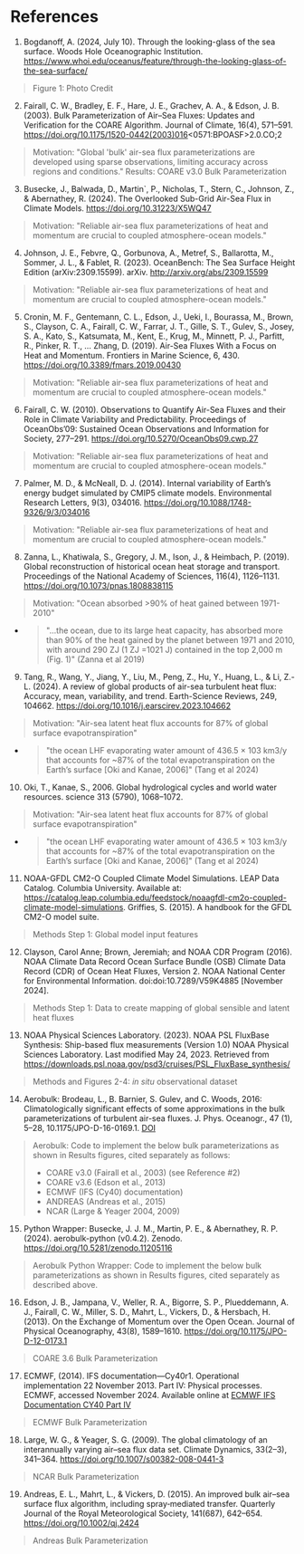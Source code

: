 # References

1) Bogdanoff, A. (2024, July 10). Through the looking-glass of the sea surface. Woods Hole Oceanographic Institution. https://www.whoi.edu/oceanus/feature/through-the-looking-glass-of-the-sea-surface/ 
> Figure 1: Photo Credit

2) Fairall, C. W., Bradley, E. F., Hare, J. E., Grachev, A. A., & Edson, J. B. (2003). Bulk Parameterization of Air–Sea Fluxes: Updates and Verification for the COARE Algorithm. Journal of Climate, 16(4), 571–591. https://doi.org/10.1175/1520-0442(2003)016<0571:BPOASF>2.0.CO;2
> Motivation: "Global 'bulk' air-sea flux parameterizations are developed using sparse observations, limiting accuracy across regions and conditions."
> Results: COARE v3.0 Bulk Parameterization

3) Busecke, J., Balwada, D., Martin`, P., Nicholas, T., Stern, C., Johnson, Z., & Abernathey, R. (2024). The Overlooked Sub-Grid Air-Sea Flux in Climate Models. https://doi.org/10.31223/X5WQ47
> Motivation: "Reliable air-sea flux parameterizations of heat and momentum are crucial to coupled atmosphere-ocean models."

4) Johnson, J. E., Febvre, Q., Gorbunova, A., Metref, S., Ballarotta, M., Sommer, J. L., & Fablet, R. (2023). OceanBench: The Sea Surface Height Edition (arXiv:2309.15599). arXiv. http://arxiv.org/abs/2309.15599
> Motivation: "Reliable air-sea flux parameterizations of heat and momentum are crucial to coupled atmosphere-ocean models."

5) Cronin, M. F., Gentemann, C. L., Edson, J., Ueki, I., Bourassa, M., Brown, S., Clayson, C. A., Fairall, C. W., Farrar, J. T., Gille, S. T., Gulev, S., Josey, S. A., Kato, S., Katsumata, M., Kent, E., Krug, M., Minnett, P. J., Parfitt, R., Pinker, R. T., … Zhang, D. (2019). Air-Sea Fluxes With a Focus on Heat and Momentum. Frontiers in Marine Science, 6, 430. https://doi.org/10.3389/fmars.2019.00430
> Motivation: "Reliable air-sea flux parameterizations of heat and momentum are crucial to coupled atmosphere-ocean models."

6) Fairall, C. W. (2010). Observations to Quantify Air-Sea Fluxes and their Role in Climate Variability and Predictability. Proceedings of OceanObs’09: Sustained Ocean Observations and Information for Society, 277–291. https://doi.org/10.5270/OceanObs09.cwp.27
> Motivation: "Reliable air-sea flux parameterizations of heat and momentum are crucial to coupled atmosphere-ocean models."

7) Palmer, M. D., & McNeall, D. J. (2014). Internal variability of Earth’s energy budget simulated by CMIP5 climate models. Environmental Research Letters, 9(3), 034016. https://doi.org/10.1088/1748-9326/9/3/034016
> Motivation: "Reliable air-sea flux parameterizations of heat and momentum are crucial to coupled atmosphere-ocean models."

8) Zanna, L., Khatiwala, S., Gregory, J. M., Ison, J., & Heimbach, P. (2019). Global reconstruction of historical ocean heat storage and transport. Proceedings of the National Academy of Sciences, 116(4), 1126–1131. https://doi.org/10.1073/pnas.1808838115  
> Motivation: "Ocean absorbed >90% of heat gained between 1971-2010"
- >"...the ocean, due to its large heat capacity, has absorbed more than 90% of the heat gained by the planet between 1971 and 2010, with around 290 ZJ (1 ZJ =1021 J) contained in the top 2,000 m (Fig. 1)" (Zanna et al 2019)

9) Tang, R., Wang, Y., Jiang, Y., Liu, M., Peng, Z., Hu, Y., Huang, L., & Li, Z.-L. (2024). A review of global products of air-sea turbulent heat flux: Accuracy, mean, variability, and trend. Earth-Science Reviews, 249, 104662. https://doi.org/10.1016/j.earscirev.2023.104662
> Motivation: "Air-sea latent heat flux accounts for 87% of global surface evapotranspiration"
- >"the ocean LHF evaporating water amount of 436.5 × 103 km3/y that accounts for ~87% of the total evapotranspiration on the Earth’s surface [Oki and Kanae, 2006]" (Tang et al 2024)

10) Oki, T., Kanae, S., 2006. Global hydrological cycles and world water resources. science 313 (5790), 1068–1072.
> Motivation: "Air-sea latent heat flux accounts for 87% of global surface evapotranspiration"
- >"the ocean LHF evaporating water amount of 436.5 × 103 km3/y that accounts for ~87% of the total evapotranspiration on the Earth’s surface [Oki and Kanae, 2006]" (Tang et al 2024)

11) NOAA-GFDL CM2-O Coupled Climate Model Simulations. LEAP Data Catalog. Columbia University. Available at: https://catalog.leap.columbia.edu/feedstock/noaagfdl-cm2o-coupled-climate-model-simulations.
Griffies, S. (2015). A handbook for the GFDL CM2-O model suite.
> Methods Step 1: Global model input features 
   
12) Clayson, Carol Anne; Brown, Jeremiah; and NOAA CDR Program (2016). NOAA Climate Data Record Ocean Surface Bundle (OSB) Climate Data Record (CDR) of Ocean Heat Fluxes, Version 2. NOAA National Center for Environmental Information. doi:doi:10.7289/V59K4885 [November 2024].
> Methods Step 1: Data to create mapping of global sensible and latent heat fluxes

13) NOAA Physical Sciences Laboratory. (2023). NOAA PSL FluxBase Synthesis: Ship-based flux measurements (Version 1.0) NOAA Physical Sciences Laboratory. Last modified May 24, 2023. Retrieved from https://downloads.psl.noaa.gov/psd3/cruises/PSL_FluxBase_synthesis/
> Methods and Figures 2-4: *in situ* observational dataset

14) Aerobulk: Brodeau, L., B. Barnier, S. Gulev, and C. Woods, 2016: Climatologically significant effects of some approximations in the bulk parameterizations of turbulent air-sea fluxes. J. Phys. Oceanogr., 47 (1), 5–28, 10.1175/JPO-D-16-0169.1. [ DOI ](http://dx.doi.org/10.1175/JPO-D-16-0169.1)
> Aerobulk: Code to implement the below bulk parameterizations as shown in Results figures, cited separately as follows:
> - COARE v3.0 (Fairall et al., 2003) (see Reference #2)
> - COARE v3.6 (Edson et al., 2013)
> - ECMWF (IFS (Cy40) documentation)
> - ANDREAS (Andreas et al., 2015)
> - NCAR (Large & Yeager 2004, 2009)

15) Python Wrapper: Busecke, J. J. M., Martin, P. E., & Abernathey, R. P. (2024). aerobulk-python (v0.4.2). Zenodo. https://doi.org/10.5281/zenodo.11205116
> Aerobulk Python Wrapper: Code to implement the below bulk parameterizations as shown in Results figures, cited separately as described above.

16) Edson, J. B., Jampana, V., Weller, R. A., Bigorre, S. P., Plueddemann, A. J., Fairall, C. W., Miller, S. D., Mahrt, L., Vickers, D., & Hersbach, H. (2013). On the Exchange of Momentum over the Open Ocean. Journal of Physical Oceanography, 43(8), 1589–1610. https://doi.org/10.1175/JPO-D-12-0173.1
> COARE 3.6 Bulk Parameterization

17) ECMWF, (2014). IFS documentation—Cy40r1. Operational implementation 22 November 2013. Part IV: Physical processes. ECMWF, accessed November 2024. Available online at [ECMWF IFS Documentation CY40 Part IV](https://www.ecmwf.int/en/elibrary/74322-ifs-documentation-cy40r1-part-iv-physical-processes)
> ECMWF Bulk Parameterization
  
18) Large, W. G., & Yeager, S. G. (2009). The global climatology of an interannually varying air–sea flux data set. Climate Dynamics, 33(2–3), 341–364. https://doi.org/10.1007/s00382-008-0441-3
> NCAR Bulk Parameterization

19) Andreas, E. L., Mahrt, L., & Vickers, D. (2015). An improved bulk air–sea surface flux algorithm, including spray‐mediated transfer. Quarterly Journal of the Royal Meteorological Society, 141(687), 642–654. https://doi.org/10.1002/qj.2424
> Andreas Bulk Parameterization















 






